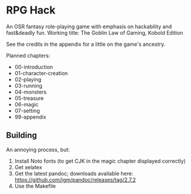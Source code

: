 # RPG Hack

An OSR fantasy role-playing game with emphasis on hackability and fast&deadly
fun. Working title: The Goblin Law of Gaming, Kobold Edition

See the credits in the appendix for a little on the game's ancestry.

Planned chapters:

- 00-introduction
- 01-character-creation
- 02-playing
- 03-running
- 04-monsters
- 05-treasure
- 06-magic
- 07-setting
- 99-appendix

## Building

An annoying process, but:

1. Install Noto fonts (to get CJK in the magic chapter displayed correctly)
2. Get xelatex
3. Get the latest pandoc; downloads available here: https://github.com/jgm/pandoc/releases/tag/2.7.2
4. Use the Makefile
